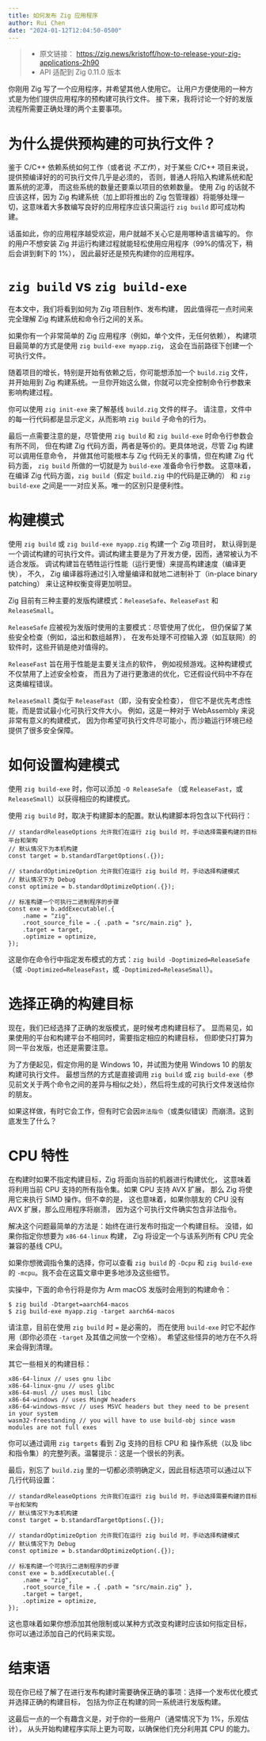 ```yaml
---
title: 如何发布 Zig 应用程序
author: Rui Chen
date: "2024-01-12T12:04:50-0500"
---
```


> - 原文链接： https://zig.news/kristoff/how-to-release-your-zig-applications-2h90
> - API 适配到 Zig 0.11.0 版本

你刚用 Zig 写了一个应用程序，并希望其他人使用它。
让用户方便使用的一种方式是为他们提供应用程序的预构建可执行文件。
接下来，我将讨论一个好的发版流程所需要正确处理的两个主要事项。

# 为什么提供预构建的可执行文件？

鉴于 C/C++ 依赖系统如何工作（或者说 _不工作_），对于某些 C/C++ 项目来说，
提供预编译好的的可执行文件几乎是必须的，
否则，普通人将陷入构建系统和配置系统的泥潭，
而这些系统的数量还要乘以项目的依赖数量。
使用 Zig 的话就不应该这样，因为 Zig 构建系统（加上即将推出的 Zig 包管理器）将能够处理一切，这意味着大多数编写良好的应用程序应该只需运行 `zig build` 即可成功构建。

话虽如此，你的应用程序越受欢迎，用户就越不关心它是用哪种语言编写的。
你的用户不想安装 Zig 并运行构建过程就能轻松使用应用程序（99%的情况下，稍后会讲到剩下的 1%），
因此最好还是预先构建你的应用程序。

# `zig build` vs `zig build-exe`

在本文中，我们将看到如何为 Zig 项目制作、发布构建，
因此值得花一点时间来完全理解 Zig 构建系统和命令行之间的关系。

如果你有一个非常简单的 Zig 应用程序（例如，单个文件，无任何依赖），
构建项目最简单的方式是使用 `zig build-exe myapp.zig`，
这会在当前路径下创建一个可执行文件。

随着项目的增长，特别是开始有依赖之后，你可能想添加一个 `build.zig` 文件，
并开始用到 Zig 构建系统。一旦你开始这么做，你就可以完全控制命令行参数来影响构建过程。

你可以使用 `zig init-exe` 来了解基线 `build.zig` 文件的样子。
请注意，文件中的每一行代码都是显示定义，从而影响 `zig build` 子命令的行为。

最后一点需要注意的是，尽管使用 `zig build` 和 `zig build-exe` 时命令行参数会有所不同，
但在构建 Zig 代码方面，两者是等价的。更具体地说，尽管 Zig 构建可以调用任意命令，
并做其他可能根本与 Zig 代码无关的事情，但在构建 Zig 代码方面，
`zig build` 所做的一切就是为 `build-exe` 准备命令行参数。
这意味着，在编译 Zig 代码方面，`zig build`（假定 `build.zig` 中的代码是正确的）
和 `zig build-exe` 之间是一一对应关系。唯一的区别只是便利性。

# 构建模式

使用 `zig build` 或 `zig build-exe myapp.zig` 构建一个 Zig 项目时，
默认得到是一个调试构建的可执行文件。调试构建主要是为了开发方便，因而，通常被认为不适合发版。
调试构建旨在牺牲运行性能（运行更慢）来提高构建速度（编译更快），
不久， Zig 编译器将通过引入增量编译和就地二进制补丁（in-place binary patching）
来让这种权衡变得更加明显。

Zig 目前有三种主要的发版构建模式：`ReleaseSafe`、`ReleaseFast` 和 `ReleaseSmall`。

`ReleaseSafe` 应被视为发版时使用的主要模式：尽管使用了优化，
但仍保留了某些安全检查（例如，溢出和数组越界），
在发布处理不可控输入源（如互联网）的软件时，这些开销是绝对值得的。

`ReleaseFast` 旨在用于性能是主要关注点的软件，
例如视频游戏。这种构建模式不仅禁用了上述安全检查，
而且为了进行更激进的优化，它还假设代码中不存在这类编程错误。

`ReleaseSmall` 类似于 `ReleaseFast`（即，没有安全检查），
但它不是优先考虑性能，而是尝试最小化可执行文件大小。
例如，这是一种对于 WebAssembly 来说非常有意义的构建模式，
因为你希望可执行文件尽可能小，而沙箱运行环境已经提供了很多安全保障。

# 如何设置构建模式

使用 `zig build-exe` 时，你可以添加 `-O ReleaseSafe`
（或 `ReleaseFast`，或 `ReleaseSmall`）以获得相应的构建模式。

使用 `zig build` 时，取决于构建脚本的配置。默认构建脚本将包含以下代码行：

```zig
// standardReleaseOptions 允许我们在运行 zig build 时，手动选择需要构建的目标平台和架构
// 默认情况下为本机构建
const target = b.standardTargetOptions(.{});

// standardOptimizeOption 允许我们在运行 zig build 时，手动选择构建模式
// 默认情况下为 Debug
const optimize = b.standardOptimizeOption(.{});

// 标准构建一个可执行二进制程序的步骤
const exe = b.addExecutable(.{
    .name = "zig",
    .root_source_file = .{ .path = "src/main.zig" },
    .target = target,
    .optimize = optimize,
});
```

这是你在命令行中指定发布模式的方式：`zig build -Doptimized=ReleaseSafe`（或
`-Doptimized=ReleaseFast`，或 `-Doptimized=ReleaseSmall`）。

# 选择正确的构建目标

现在，我们已经选择了正确的发版模式，是时候考虑构建目标了。
显而易见，如果使用的平台和构建平台不相同时，需要指定相应的构建目标，
但即使只打算为同一平台发版，也还是需要注意。

为了方便起见，假定你用的是 Windows 10，并试图为使用 Windows 10 的朋友构建可执行文件。
最想当然的方式是直接调用 `zig build` 或 `zig build-exe`（参见前文关于两个命令之间的差异与相似之处），然后将生成的可执行文件发送给你的朋友。

如果这样做，有时它会工作，但有时它会因`非法指令`（或类似错误）而崩溃。这到底发生了什么？

# CPU 特性

在构建时如果不指定构建目标，Zig 将面向当前的机器进行构建优化，
这意味着将利用当前 CPU 支持的所有指令集。如果 CPU 支持 AVX 扩展，
那么 Zig 将使用它来执行 SIMD 操作。但不幸的是，
这也意味着，如果你朋友的 CPU 没有 AVX 扩展，那么应用程序将崩溃，
因为这个可执行文件确实包含非法指令。

解决这个问题最简单的方法是：始终在进行发布时指定一个构建目标。
没错，如果你指定你想要为 `x86-64-linux` 构建，
Zig 将设定一个与该系列所有 CPU 完全兼容的基线 CPU。

如果你想微调指令集的选择，你可以查看 `zig build` 的 `-Dcpu` 和 `zig build-exe` 的
`-mcpu`。我不会在这篇文章中更多地涉及这些细节。

实操中，下面的命令行将是你为 Arm macOS 发版时会用到的构建命令：

```zig
$ zig build -Dtarget=aarch64-macos
$ zig build-exe myapp.zig -target aarch64-macos
```

请注意，目前在使用 `zig build` 时 `=` 是必需的，
而在使用 `build-exe` 时它不起作用（即你必须在 `-target` 及其值之间放一个空格）。
希望这些怪异的地方在不久将来会得到清理。

其它一些相关的构建目标：

```zig
x86-64-linux // uses gnu libc
x86-64-linux-gnu // uses glibc
x86-64-musl // uses musl libc
x86-64-windows // uses MingW headers
x86-64-windows-msvc // uses MSVC headers but they need to be present in your system
wasm32-freestanding // you will have to use build-obj since wasm modules are not full exes
```

你可以通过调用 `zig targets` 看到 Zig 支持的目标 CPU 和
操作系统（以及 libc 和指令集）的完整列表。温馨提示：这是一个很长的列表。

最后，别忘了 `build.zig` 里的一切都必须明确定义，因此目标选项可以通过以下几行代码设置：

```zig
// standardReleaseOptions 允许我们在运行 zig build 时，手动选择需要构建的目标平台和架构
// 默认情况下为本机构建
const target = b.standardTargetOptions(.{});

// standardOptimizeOption 允许我们在运行 zig build 时，手动选择构建模式
// 默认情况下为 Debug
const optimize = b.standardOptimizeOption(.{});

// 标准构建一个可执行二进制程序的步骤
const exe = b.addExecutable(.{
    .name = "zig",
    .root_source_file = .{ .path = "src/main.zig" },
    .target = target,
    .optimize = optimize,
});
```

这也意味着如果你想添加其他限制或以某种方式改变构建时应该如何指定目标，
你可以通过添加自己的代码来实现。

# 结束语

现在你已经了解了在进行发布构建时需要确保正确的事项：选择一个发布优化模式并选择正确的构建目标，
包括为你正在构建的同一系统进行发版构建。

这最后一点的一个有趣含义是，对于你的一些用户（通常情况下为 1%，乐观估计），
从头开始构建程序实际上更为可取，以确保他们充分利用其 CPU 的能力。
